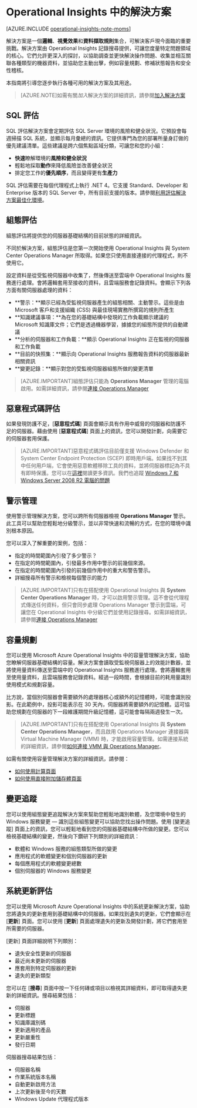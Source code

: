 <properties
	pageTitle="Operational Insights 解決方案"
	description="Operational Insights 是一項分析服務，可讓 IT 系統管理員取得跨內部部署和雲端環境的深入見解。它可讓您與即時和歷史電腦資料互動，以快速開發自訂見解，並提供 Microsoft 和社群開發的資料分析模式。"
	services="operational-insights"
	documentationCenter="n/a"
	authors="bandersmsft"
	manager="jwhit"
	editor=""/>

<tags
	ms.service="operational-insights"
	ms.workload="operational-insights"
	ms.tgt_pltfrm="NA"
	ms.devlang="NA"
	ms.topic="article"
	ms.date="05/20/2015"
	ms.author="alfran"/>

# Operational Insights 中的解決方案

[AZURE.INCLUDE [operational-insights-note-moms](../../includes/operational-insights-note-moms.md)]

解決方案是一個**邏輯**、**視覺效果**和**資料擷取規則**集合，可解決客戶現今面臨的重要挑戰。解決方案由 Operational Insights 記錄搜尋提供，可讓您度量特定問題領域的核心。它們允許更深入的探討，以協助調查並更快解決操作問題、收集並相互關聯各種類型的機器資料，並協助您主動出擊，例如容量規劃、修補狀態報告和安全性稽核。

本指南將引導您逐步執行各種可用的解決方案及其用途。

>[AZURE.NOTE]如需有關*加入*解決方案的詳細資訊，請參閱[加入解決方案](operational-insights-add-solution.md)

## SQL 評估

SQL 評估解決方案會定期評估 SQL Server 環境的風險和健全狀況。它預設會每週掃描 SQL 系統，並顯示每月彙總的資訊。它提供專門為您的部署所量身訂做的優先建議清單。這些建議是跨六個焦點區域分類，可讓您和您的小組：

- **快速**瞭解環境的**風險和健全狀況**
- 輕鬆地採取**動作**來降低風險並改善健全狀況
- 排定您工作的**優先順序**，而且變得更有**生產力**

SQL 評估需要在每個代理程式上執行 .NET 4。它支援 Standard、Developer 和 Enterprise 版本的 SQL Server 中，所有目前支援的版本。請參閱[利用評估解決方案最佳化環境](operational-insights-assessment.md)。


## 組態評估

組態評估將提供您的伺服器基礎結構的目前狀態的詳細資訊。

不同於解決方案，組態評估是您第一次開始使用 Operational Insights 與 System Center Operations Manager 所取得。如果您只使用直接連接的代理程式，則不使用它。

設定資料是從受監視伺服器中收集了，然後傳送至雲端中 Operational Insights 服務進行處理。會將邏輯套用至接收的資料，且雲端服務會記錄資料。會顯示下列各方面有關伺服器處理的資料：

- **警示：**顯示已經為受監視伺服器產生的組態相關、主動警示。這些是由 Microsoft 客戶和支援組織 (CSS) 與最佳現場實務所撰寫的規則所產生
- **知識建議事項：**為在您的基礎結構中發現的工作負載顯示建議的 Microsoft 知識庫文件；它們是透過機器學習，據據您的組態所提供的自動建議
- **分析的伺服器和工作負載：**顯示 Operational Insights 正在監視的伺服器和工作負載
- **目前的快照集：**顯示向 Operational Insights 服務報告資料的伺服器最新相關資訊
- **變更記錄：**顯示對您的受監視伺服器組態所做的變更清單

> [AZURE.IMPORTANT]組態評估只能為 **Operations Manager** 管理的電腦啟用。如需詳細資訊，請參閱[連接 Operations Manager](operational-insights-connect-scom.md)


## 惡意程式碼評估
如果發現防護不足，[**惡意程式碼**] 頁面會顯示具有作用中威脅的伺服器和防護不足的伺服器。藉由使用 [**惡意程式碼**] 頁面上的資訊，您可以開發計劃，向需要它的伺服器套用保護。

> [AZURE.IMPORTANT]惡意程式碼評估目前僅支援 Windows Defender 和 System Center Endpoint Protection (SCEP) 即時用戶端。如果找不到其中任何用戶端，它會使用惡意軟體移除工具的資料，並將伺服器標記為不具有即時保護。您可以在[這裡](http://feedback.azure.com/forums/267889-azure-operational-insights/suggestions/6519202-support-other-antivirus-products-in-malware-assess)閱讀更多資訊。我們也追蹤 [Windows 7 和 Windows Server 2008 R2 電腦的問題](http://feedback.azure.com/forums/267889-azure-operational-insights/suggestions/6519211-windows-server-2008-r2-sp1-servers-are-shown-as-n)





## 警示管理

使用警示管理解決方案，您可以跨所有伺服器檢視 **Operations Manager** 警示。此工具可以幫助您輕鬆地分級警示，並以非常快速和流暢的方式，在您的環境中識別根本原因。

您可以深入了解重要的案例，包括：

- 指定的時間範圍內引發了多少警示？
- 在指定的時間範圍內，引發最多作用中警示的前幾個來源。
- 在指定的時間範圍內引發的前幾個作用中的重大和警告警示。
- 詳細搜尋所有警示和檢視每個警示的能力

> [AZURE.IMPORTANT]只有在搭配使用 Operational Insights 與 **System Center Operations Manager** 時，才可以啟用警示管理。這不會從代理程式傳送任何資料，但只會同步處理 Operations Manager 警示到雲端，可讓您在 Operational Insights 中分級它們並使用記錄搜尋。如需詳細資訊，請參閱[連接 Operations Manager](operational-insights-connect-scom.md)


## 容量規劃

您可以使用 Microsoft Azure Operational Insights 中的容量管理解決方案，協助您瞭解伺服器基礎結構的容量。解決方案會讀取受監視伺服器上的效能計數器，並將使用量資料傳送至雲端中的 Operational Insights 服務進行處理。會將邏輯套用至使用量資料，且雲端服務會記錄資料。經過一段時間，會根據目前的耗用量識別使用模式和規劃容量。

比方說，當個別伺服器會需要額外的處理器核心或額外的記憶體時，可能會識別投影。在此範例中，投影可能表示在 30 天內，伺服器將需要額外的記憶體。這可協助您規劃在伺服器的下一段維護期間升級記憶體，這可能會每隔兩週發生一次。

>[AZURE.IMPORTANT]只有在搭配使用 Operational Insights 與 **System Center Operations Manager**，而且啟用 Operations Manager 連接器與 Virtual Machine Manager (VMM) 時，才能啟用容量管理。如需連接系統的詳細資訊，請參閱[如何連接 VMM 與 Operations Manager](https://technet.microsoft.com/library/hh882396.aspx)。

如需有關使用容量管理解決方案的詳細資訊，請參閱：

- [如何使用計算頁面](operational-insights-capacity/#compute-page)
- [如何使用直接附加儲存體頁面](operational-insights-capacity/#direct-attached-storage-page)


## 變更追蹤

您可以使用組態變更追蹤解決方案來幫助您輕鬆地識別軟體，及您環境中發生的 Windows 服務變更 — 識別這些組態變更可以協助您找出操作問題。使用 [變更追蹤] 頁面上的資訊，您可以輕鬆地看到您的伺服器基礎結構中所做的變更。您可以檢視基礎結構的變更，然後向下鑽研下列類別的詳細資訊：

- 軟體和 Windows 服務的組態類型所做的變更
- 應用程式的軟體變更和個別伺服器的更新
- 每個應用程式的軟體變更總數
- 個別伺服器的 Windows 服務變更


## 系統更新評估

您可以使用 Microsoft Azure Operational Insights 中的系統更新解決方案，協助您將遺失的更新套用到基礎結構中的伺服器。如果找到遺失的更新，它們會顯示在 [**更新**] 頁面。您可以使用 [**更新**] 頁面處理遺失的更新及開發計劃，將它們套用至所需要的伺服器。

[更新] 頁面詳細說明下列類別：

- 遺失安全性更新的伺服器
- 最近尚未更新的伺服器
- 應套用到特定伺服器的更新
- 遺失的更新類型

您可以在 [**搜尋**] 頁面中按一下任何磚或項目以檢視其詳細資料，即可取得遺失更新的詳細資訊。搜尋結果包括：

- 伺服器
- 更新標題
- 知識庫識別碼
- 更新適用的產品
- 更新嚴重性
- 發行日期

伺服器搜尋結果包括：

- 伺服器名稱
- 作業系統版本名稱
- 自動更新啟用方法
- 上次更新後至今的天數
- Windows Update 代理程式版本
 

<!---HONumber=58-->